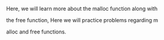 Here, we will learn more about the malloc function along with

the free function, Here we will practice problems regarding m

alloc and free functions.